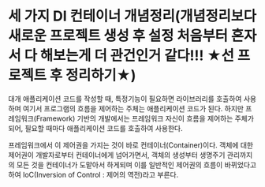 세 가지 DI 컨테이너 개념정리(개념정리보다 새로운 프로젝트 생성 후 설정 처음부터 혼자서 다 해보는게 더 관건인거 같다!!! ★선 프로젝트 후 정리하기★)
==========================

대개 애플리케이션 코드를 작성할 때, 특정기능이 필요하면 라이브러리를 호출하여 사용하며 여기서 프로그램의 흐름을 제어하는 주체는 애플리케이션 코드가 된다. 
하지만 프레임워크(Framework) 기반의 개발에서는 프레임워크 자신이 흐름을 제어하는 주체가 되어, 필요할 때마다 애플리케이션 코드를 호출하여 사용한다.

프레임워크에서 이 제어권을 가지는 것이 바로 컨테이너(Container)이다. 
객체에 대한 제어권이 개발자로부터 컨테이너에게 넘어가면서, 객체의 생성부터 생명주기 관리까지의 모든 것을 컨테이너가 도맡아서 하게되며 
이를 일반적인 제어권의 흐름이 바뀌었다고 하여 IoC(Inversion of Control : 제어의 역전)라고 부른다.
